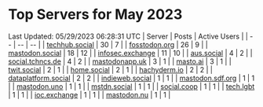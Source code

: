 # Top Servers for May 2023
Last Updated: 05/29/2023 06:28:31 UTC
| Server | Posts | Active Users |
| -- | -- | -- |
| [techhub.social](https://techhub.social/tags/PowerShell) | 30 | 7 |
| [fosstodon.org](https://fosstodon.org/tags/PowerShell) | 26 | 9 |
| [mastodon.social](https://mastodon.social/tags/PowerShell) | 18 | 12 |
| [infosec.exchange](https://infosec.exchange/tags/PowerShell) | 11 | 10 |
| [aus.social](https://aus.social/tags/PowerShell) | 4 | 2 |
| [social.tchncs.de](https://social.tchncs.de/tags/PowerShell) | 4 | 2 |
| [mastodonapp.uk](https://mastodonapp.uk/tags/PowerShell) | 3 | 1 |
| [masto.ai](https://masto.ai/tags/PowerShell) | 3 | 1 |
| [twit.social](https://twit.social/tags/PowerShell) | 2 | 1 |
| [home.social](https://home.social/tags/PowerShell) | 2 | 1 |
| [hachyderm.io](https://hachyderm.io/tags/PowerShell) | 2 | 2 |
| [dataplatform.social](https://dataplatform.social/tags/PowerShell) | 2 | 2 |
| [indieweb.social](https://indieweb.social/tags/PowerShell) | 1 | 1 |
| [mastodon.sdf.org](https://mastodon.sdf.org/tags/PowerShell) | 1 | 1 |
| [mastodon.uno](https://mastodon.uno/tags/PowerShell) | 1 | 1 |
| [mstdn.social](https://mstdn.social/tags/PowerShell) | 1 | 1 |
| [social.coop](https://social.coop/tags/PowerShell) | 1 | 1 |
| [tech.lgbt](https://tech.lgbt/tags/PowerShell) | 1 | 1 |
| [ioc.exchange](https://ioc.exchange/tags/PowerShell) | 1 | 1 |
| [mastodon.nu](https://mastodon.nu/tags/PowerShell) | 1 | 1 |
